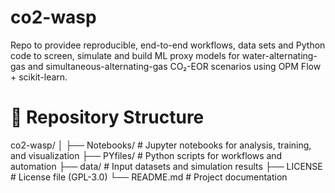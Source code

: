 # co2-wasp
Repo to providee reproducible, end-to-end workflows, data sets and Python code to screen, simulate and build ML proxy models for water-alternating-gas and simultaneous-alternating-gas CO₂-EOR scenarios using OPM Flow + scikit-learn.


# 📂 Repository Structure

co2-wasp/
│
├── Notebooks/       # Jupyter notebooks for analysis, training, and visualization
├── PYfiles/         # Python scripts for workflows and automation
├── data/            # Input datasets and simulation results
├── LICENSE          # License file (GPL-3.0)
└── README.md        # Project documentation


